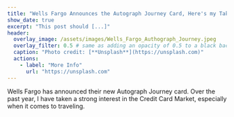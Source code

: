 ```yaml
---
title: "Wells Fargo Announces the Autograph Journey Card, Here's my Take"
show_date: true 
excerpt: "This post should [...]"
header:
  overlay_image: /assets/images/Wells_Fargo_Authograph_Journey.jpeg
  overlay_filter: 0.5 # same as adding an opacity of 0.5 to a black background
  caption: "Photo credit: [**Unsplash**](https://unsplash.com)"
  actions:
    - label: "More Info"
      url: "https://unsplash.com"
---
```


Wells Fargo has announced their new Autograph Journey card. Over the past year, I have taken a strong interest in the Credit Card Market, especially when it comes to traveling. 
